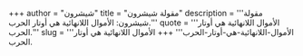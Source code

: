 +++
author = "شيشرون"
title = "مقولة شيشرون"
description = '''مقولة شيشرون: الأموال اللانهائية هي أوتار الحرب.'''
quote = '''الأموال اللانهائية هي أوتار الحرب.'''
slug = '''الأموال-اللانهائية-هي-أوتار-الحرب'''
+++
الأموال اللانهائية هي أوتار الحرب.
